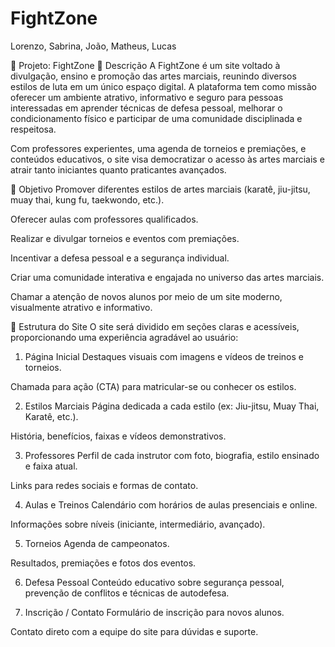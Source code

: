 # FightZone
Lorenzo, Sabrina, João, Matheus, Lucas


🥋 Projeto: FightZone
📌 Descrição
A FightZone é um site voltado à divulgação, ensino e promoção das artes marciais, reunindo diversos estilos de luta em um único espaço digital. A plataforma tem como missão oferecer um ambiente atrativo, informativo e seguro para pessoas interessadas em aprender técnicas de defesa pessoal, melhorar o condicionamento físico e participar de uma comunidade disciplinada e respeitosa.

Com professores experientes, uma agenda de torneios e premiações, e conteúdos educativos, o site visa democratizar o acesso às artes marciais e atrair tanto iniciantes quanto praticantes avançados.

🎯 Objetivo
Promover diferentes estilos de artes marciais (karatê, jiu-jitsu, muay thai, kung fu, taekwondo, etc.).

Oferecer aulas com professores qualificados.

Realizar e divulgar torneios e eventos com premiações.

Incentivar a defesa pessoal e a segurança individual.

Criar uma comunidade interativa e engajada no universo das artes marciais.

Chamar a atenção de novos alunos por meio de um site moderno, visualmente atrativo e informativo.

🧱 Estrutura do Site
O site será dividido em seções claras e acessíveis, proporcionando uma experiência agradável ao usuário:

1. Página Inicial
Destaques visuais com imagens e vídeos de treinos e torneios.

Chamada para ação (CTA) para matricular-se ou conhecer os estilos.

2. Estilos Marciais
Página dedicada a cada estilo (ex: Jiu-jitsu, Muay Thai, Karatê, etc.).

História, benefícios, faixas e vídeos demonstrativos.

3. Professores
Perfil de cada instrutor com foto, biografia, estilo ensinado e faixa atual.

Links para redes sociais e formas de contato.

4. Aulas e Treinos
Calendário com horários de aulas presenciais e online.

Informações sobre níveis (iniciante, intermediário, avançado).

5. Torneios
Agenda de campeonatos.

Resultados, premiações e fotos dos eventos.

6. Defesa Pessoal
Conteúdo educativo sobre segurança pessoal, prevenção de conflitos e técnicas de autodefesa.

7. Inscrição / Contato
Formulário de inscrição para novos alunos.

Contato direto com a equipe do site para dúvidas e suporte.


